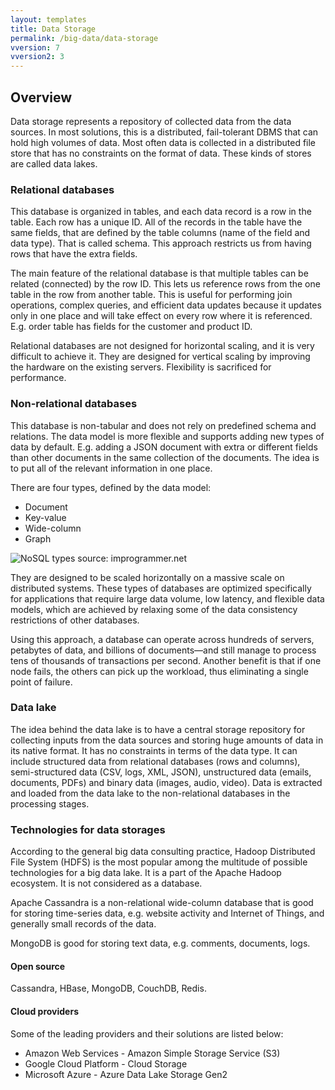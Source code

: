 ```yaml
---
layout: templates
title: Data Storage
permalink: /big-data/data-storage
vversion: 7
vversion2: 3
---
```



## Overview

Data storage represents a repository of collected data from the data sources. In most solutions, this is a distributed, fail-tolerant DBMS that can hold high volumes of data. Most often data is collected in a distributed file store that has no constraints on the format of data. These kinds of stores are called data lakes.

### Relational databases

This database is organized in tables, and each data record is a row in the table. Each row has a unique ID. All of the records in the table have the same fields, that are defined by the table columns (name of the field and data type). That is called schema. This approach restricts us from having rows that have the extra fields.

The main feature of the relational database is that multiple tables can be related (connected) by the row ID. This lets us reference rows from the one table in the row from another table. This is useful for performing join operations, complex queries, and efficient data updates because it updates only in one place and will take effect on every row where it is referenced. E.g. order table has fields for the customer and product ID.

Relational databases are not designed for horizontal scaling, and it is very difficult to achieve it. They are designed for vertical scaling by improving the hardware on the existing servers. Flexibility is sacrificed for performance.

### Non-relational databases

This database is non-tabular and does not rely on predefined schema and relations. The data model is more flexible and supports adding new types of data by default. E.g. adding a JSON document with extra or different fields than other documents in the same collection of the documents. The idea is to put all of the relevant information in one place.

There are four types, defined by the data model:
- Document
- Key-value
- Wide-column
- Graph

![NoSQL types](https://www.improgrammer.net/wp-content/uploads/2020/04/NoSQL-Database-Types.jpg)
source: improgrammer.net

They are designed to be scaled horizontally on a massive scale on distributed systems.
These types of databases are optimized specifically for applications that require large data volume, low latency, and flexible data models, which are achieved by relaxing some of the data consistency restrictions of other databases.

Using this approach, a database can operate across hundreds of servers, petabytes of data, and billions of documents—and still manage to process tens of thousands of transactions per second. Another benefit is that if one node fails, the others can pick up the workload, thus eliminating a single point of failure.

### Data lake

The idea behind the data lake is to have a central storage repository for collecting inputs from the data sources and storing huge amounts of data in its native format. It has no constraints in terms of the data type. It can include structured data from relational databases (rows and columns), semi-structured data (CSV, logs, XML, JSON), unstructured data (emails, documents, PDFs) and binary data (images, audio, video). Data is extracted and loaded from the data lake to the non-relational databases in the processing stages.

### Technologies for data storages

According to the general big data consulting practice, Hadoop Distributed File System (HDFS) is the most popular among the multitude of possible technologies for a big data lake. It is a part of the Apache Hadoop ecosystem. It is not considered as a database.

Apache Cassandra is a non-relational wide-column database that is good for storing time-series data, e.g. website activity and Internet of Things, and generally small records of the data.

MongoDB is good for storing text data, e.g. comments, documents, logs.

#### Open source

Cassandra, HBase, MongoDB, CouchDB, Redis.

#### Cloud providers

Some of the leading providers and their solutions are listed below:

- Amazon Web Services - Amazon Simple Storage Service (S3)
- Google Cloud Platform - Cloud Storage
- Microsoft Azure - Azure Data Lake Storage Gen2